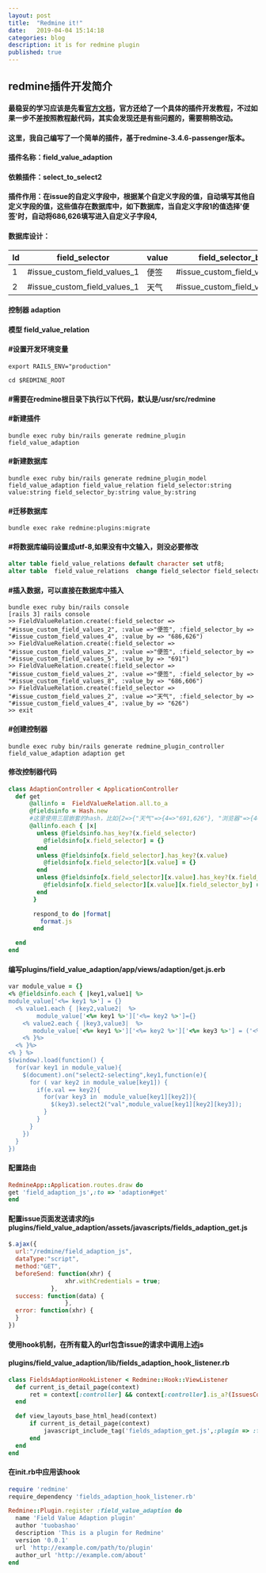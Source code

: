 ```yaml
---
layout: post
title:  "Redmine it!"
date:   2019-04-04 15:14:18
categories: blog
description: it is for redmine plugin
published: true
---
```


## redmine插件开发简介

#### 最稳妥的学习应该是先看[官方文档](http://www.redmine.org/projects/redmine/wiki/Developer_Guide#Plugin-development)，官方还给了一个具体的插件开发教程，不过如果一步不差按照教程敲代码，其实会发现还是有些问题的，需要稍稍改动。
#### 这里，我自己编写了一个简单的插件，基于redmine-3.4.6-passenger版本。
####
#### 插件名称：field\_value\_adaption 
#### 依赖插件：select\_to\_select2
#### 插件作用：在issue的自定义字段中，根据某个自定义字段的值，自动填写其他自定义字段的值，这些值存在数据库中，如下数据库，当自定义字段1的值选择'便签'时，自动将686,626填写进入自定义子字段4,
#### 数据库设计： 
| Id | field\_selector | value | field\_selector\_by | value\_by |  
| ------ | ------ | ------ | ------ | ------ |  
| 1 | #issue\_custom\_field\_values\_1 | 便签 | #issue\_custom\_field\_values\_4 | 686,626 |  
| 2 | #issue\_custom\_field\_values\_1 | 天气 | #issue\_custom\_field\_values\_4 |  691    |  
####
#### 控制器 adaption       
#### 模型 field\_value\_relation

#### #设置开发环境变量
```shell
export RAILS_ENV="production" 
```
```shell
cd $REDMINE_ROOT 
```
#### #需要在redmine根目录下执行以下代码，默认是/usr/src/redmine
#### #新建插件
```shell
bundle exec ruby bin/rails generate redmine_plugin field_value_adaption
```
#### #新建数据库
```shell
bundle exec ruby bin/rails generate redmine_plugin_model field_value_adaption field_value_relation field_selector:string value:string field_selector_by:string value_by:string 
```
#### #迁移数据库
```shell
bundle exec rake redmine:plugins:migrate
```
#### #将数据库编码设置成utf-8,如果没有中文输入，则没必要修改
```sql
alter table field_value_relations default character set utf8;
alter table  field_value_relations  change field_selector field_selector varchar(255) character set utf8;
```
#### #插入数据，可以直接在数据库中插入
```shell
bundle exec ruby bin/rails console
[rails 3] rails console
>> FieldValueRelation.create(:field_selector => "#issue_custom_field_values_2", :value =>"便签", :field_selector_by => "#issue_custom_field_values_4", :value_by => "686,626")
>> FieldValueRelation.create(:field_selector => "#issue_custom_field_values_2", :value =>"便签", :field_selector_by => "#issue_custom_field_values_5", :value_by => "691")
>> FieldValueRelation.create(:field_selector => "#issue_custom_field_values_2", :value =>"便签", :field_selector_by => "#issue_custom_field_values_8", :value_by => "686,606")
>> FieldValueRelation.create(:field_selector => "#issue_custom_field_values_2", :value =>"天气", :field_selector_by => "#issue_custom_field_values_4", :value_by => "626")
>> exit
```
#### #创建控制器
```shell
bundle exec ruby bin/rails generate redmine_plugin_controller field_value_adaption adaption get
```  
#### 修改控制器代码
```ruby
class AdaptionController < ApplicationController
  def get
      @allinfo =  FieldValueRelation.all.to_a
      @fieldsinfo = Hash.new
      #这里使用三层嵌套的hash，比如{2=>{"天气"=>{4=>"691,626"}, "浏览器"=>{4=>"686"}}}
      @allinfo.each { |x|
        unless @fieldsinfo.has_key?(x.field_selector)
          @fieldsinfo[x.field_selector] = {}
        end
        unless @fieldsinfo[x.field_selector].has_key?(x.value)
          @fieldsinfo[x.field_selector][x.value] = {}
        end
        unless @fieldsinfo[x.field_selector][x.value].has_key?(x.field_selector_by)
          @fieldsinfo[x.field_selector][x.value][x.field_selector_by] = x.value_by
        end
       }

       respond_to do |format|
         format.js
       end

  end
end
```

#### 编写plugins/field\_value\_adaption/app/views/adaption/get.js.erb
```ruby
var module_value = {}
<% @fieldsinfo.each { |key1,value1| %>
module_value['<%= key1 %>'] = {}
  <% value1.each { |key2,value2|  %>
        module_value['<%= key1 %>']['<%= key2 %>']={}
    <% value2.each { |key3,value3|  %>
       module_value['<%= key1 %>']['<%= key2 %>']['<%= key3 %>'] = ('<%= value3 %>').split(",")
    <% }%>
  <% }%>
<% } %>
$(window).load(function() {
  for(var key1 in module_value){
    $(document).on("select2-selecting",key1,function(e){
      for ( var key2 in module_value[key1]) {
        if(e.val == key2){
          for(var key3 in  module_value[key1][key2]){
            $(key3).select2("val",module_value[key1][key2][key3]);
          }
        }
      }
    })
  }
})

```

#### 配置路由
```ruby
RedmineApp::Application.routes.draw do
get 'field_adaption_js',:to => 'adaption#get'
end
```

#### 配置issue页面发送请求的js   plugins/field\_value\_adaption/assets/javascripts/fields\_adaption\_get.js
```js
$.ajax({
  url:"/redmine/field_adaption_js",
  dataType:"script",
  method:"GET",
  beforeSend: function(xhr) {
                xhr.withCredentials = true;
            },
  success: function(data) {
                },
  error: function(xhr) {
  }
})
```

#### 使用hook机制，在所有载入的url包含issue的请求中调用上述js
#### plugins/field\_value\_adaption/lib/fields\_adaption\_hook\_listener.rb

```ruby
class FieldsAdaptionHookListener < Redmine::Hook::ViewListener
  def current_is_detail_page(context)
      ret = context[:controller] && context[:controller].is_a?(IssuesController) && context[:request].original_url.rindex(/\/issues\/\S+/)
  end

  def view_layouts_base_html_head(context)
      if current_is_detail_page(context)
          javascript_include_tag('fields_adaption_get.js',:plugin => :field_value_adaption)
      end
  end
end
```

#### 在init.rb中应用该hook
```ruby
require 'redmine'
require_dependency 'fields_adaption_hook_listener.rb'

Redmine::Plugin.register :field_value_adaption do
  name 'Field Value Adaption plugin'
  author 'tuobashao'
  description 'This is a plugin for Redmine'
  version '0.0.1'
  url 'http://example.com/path/to/plugin'
  author_url 'http://example.com/about'
end
```
